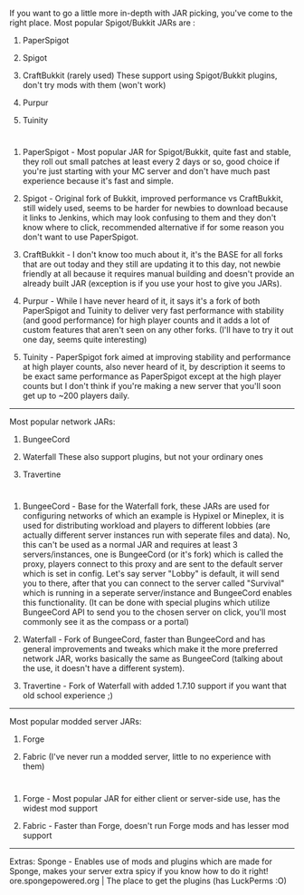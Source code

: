 If you want to go a little more in-depth with JAR picking, you've come to the right place.
Most popular Spigot/Bukkit JARs are :  
1. PaperSpigot

2. Spigot

3. CraftBukkit (rarely used)                  These support using Spigot/Bukkit plugins, don't try mods with them (won't work)

4. Purpur

5. Tuinity
#

1. PaperSpigot - Most popular JAR for Spigot/Bukkit, quite fast and stable, they roll out small patches at least every 2 days or so, good choice if you're just
                 starting with your MC server and don't have much past experience because it's fast and simple.

2. Spigot - Original fork of Bukkit, improved performance vs CraftBukkit, still widely used, seems to be harder for newbies to download because it links to Jenkins,
            which may look confusing to them and they don't know where to click, recommended alternative if for some reason you don't want to use PaperSpigot.

3. CraftBukkit - I don't know too much about it, it's the BASE for all forks that are out today and they still are updating it to this day, not newbie friendly
                 at all because it requires manual building and doesn't provide an already built JAR (exception is if you use your host to give you JARs).
                 
4. Purpur - While I have never heard of it, it says it's a fork of both PaperSpigot and Tuinity to deliver very fast performance with stability (and good performance)
            for high player counts and it adds a lot of custom features that aren't seen on any other forks. 
            (I'll have to try it out one day, seems quite interesting)
            
5. Tuinity - PaperSpigot fork aimed at improving stability and performance at high player counts, also never heard of it, by description it seems to be exact same
             performance as PaperSpigot except at the high player counts but I don't think if you're making a new server that you'll soon get up to ~200 players
             daily.
             
-------------------------------------------------------------------------------------------------------------------------------------------------------------------

Most popular network JARs: 
1. BungeeCord

2. Waterfall                                        These also support plugins, but not your ordinary ones   

3. Travertine
#
                            
1. BungeeCord - Base for the Waterfall fork, these JARs are used for configuring networks of which an example is Hypixel or Mineplex, it is used for distributing
                workload and players to different lobbies (are actually different server instances run with seperate files and data).
                No, this can't be used as a normal JAR and requires at least 3 servers/instances, one is BungeeCord (or it's fork) which is called the proxy, players
                connect to this proxy and are sent to the default server which is set in config. Let's say server "Lobby" is default, it will send you to there,
                after that you can connect to the server called "Survival" which is running in a seperate server/instance and BungeeCord enables this functionality.
                (It can be done with special plugins which utilize BungeeCord API to send you to the chosen server on click, you'll most commonly see it as the
                compass or a portal)
               
2. Waterfall - Fork of BungeeCord, faster than BungeeCord and has general improvements and tweaks which make it the more preferred network JAR, works basically the
               same as BungeeCord (talking about the use, it doesn't have a different system).

3. Travertine - Fork of Waterfall with added 1.7.10 support if you want that old school experience ;) 

-------------------------------------------------------------------------------------------------------------------------------------------------------------------

Most popular modded server JARs:  
1. Forge

2. Fabric           (I've never run a modded server, little to no experience with them)
#

1. Forge - Most popular JAR for either client or server-side use, has the widest mod support

2. Fabric - Faster than Forge, doesn't run Forge mods and has lesser mod support

-------------------------------------------------------------------------------------------------------------------------------------------------------------------

Extras: Sponge - Enables use of mods and plugins which are made for Sponge, makes your server extra spicy if you know how to do it right! 
                 ore.spongepowered.org | The place to get the plugins (has LuckPerms :O)
                          
